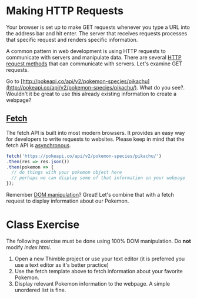 # Making HTTP Requests
Your browser is set up to make GET requests whenever you type a URL into the address bar and hit enter.
The server that receives requests processes that specific request and renders specific information.

A common pattern in web development is using HTTP requests to communicate with servers and manipulate data.
There are several [HTTP request methods](https://developer.mozilla.org/en-US/docs/Web/HTTP/Methods) that can communicate with servers.
Let's examine GET requests.

Go to [http://pokeapi.co/api/v2/pokemon-species/pikachu](http://pokeapi.co/api/v2/pokemon-species/pikachu/).
What do you see?.  Wouldn't it be great to use this already existing information to create a webpage?

## [Fetch](https://developer.mozilla.org/en-US/docs/Web/API/Fetch_API/Using_Fetch)
The fetch API is built into most modern browsers.  It provides an easy way for developers to write requests to websites.
Please keep in mind that the fetch API is [asynchronous](https://stackoverflow.com/questions/748175/asynchronous-vs-synchronous-execution-what-does-it-really-mean).

```javascript
fetch('https://pokeapi.co/api/v2/pokemon-species/pikachu/')
.then(res => res.json())
.then(pokemon => {
  // do things with your pokemon object here
  // perhaps we can display some of that information on your webpage
});
```

Remember [DOM manipulation](../dom/dom-manipulation.html)?  Great! Let's combine that with a fetch request to display information about our Pokemon.

# Class Exercise
The following exercise must be done using 100% DOM manipulation. Do **not** modify *index.html*.
1. Open a new Thimble project or use your text editor (it is preferred you use a text editor as it's better practice)
2. Use the fetch template above to fetch information about your favorite Pokemon.
3. Display relevant Pokemon information to the webpage.  A simple unordered list is fine.
